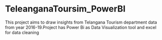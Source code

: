# TeleanganaToursim_PowerBI

This project aims to draw insights from Telangana Tourism department data from year 2016-19.Project has Power Bi as Data Visualization tool and excel for data cleaning
